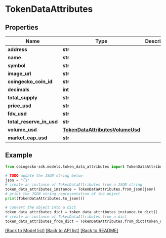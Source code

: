 # TokenDataAttributes


## Properties

Name | Type | Description | Notes
------------ | ------------- | ------------- | -------------
**address** | **str** |  | [optional] 
**name** | **str** |  | [optional] 
**symbol** | **str** |  | [optional] 
**image_url** | **str** |  | [optional] 
**coingecko_coin_id** | **str** |  | [optional] 
**decimals** | **int** |  | [optional] 
**total_supply** | **str** |  | [optional] 
**price_usd** | **str** |  | [optional] 
**fdv_usd** | **str** |  | [optional] 
**total_reserve_in_usd** | **str** |  | [optional] 
**volume_usd** | [**TokenDataAttributesVolumeUsd**](TokenDataAttributesVolumeUsd.md) |  | [optional] 
**market_cap_usd** | **str** |  | [optional] 

## Example

```python
from coingecko-sdk.models.token_data_attributes import TokenDataAttributes

# TODO update the JSON string below
json = "{}"
# create an instance of TokenDataAttributes from a JSON string
token_data_attributes_instance = TokenDataAttributes.from_json(json)
# print the JSON string representation of the object
print(TokenDataAttributes.to_json())

# convert the object into a dict
token_data_attributes_dict = token_data_attributes_instance.to_dict()
# create an instance of TokenDataAttributes from a dict
token_data_attributes_from_dict = TokenDataAttributes.from_dict(token_data_attributes_dict)
```
[[Back to Model list]](../README.md#documentation-for-models) [[Back to API list]](../README.md#documentation-for-api-endpoints) [[Back to README]](../README.md)


